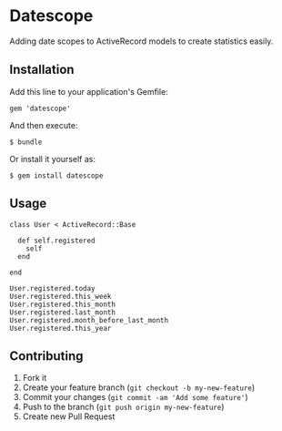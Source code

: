 # Datescope

Adding date scopes to ActiveRecord models to create statistics easily.

## Installation

Add this line to your application's Gemfile:

    gem 'datescope'

And then execute:

    $ bundle

Or install it yourself as:

    $ gem install datescope

## Usage

    class User < ActiveRecord::Base

      def self.registered
        self
      end

    end

    User.registered.today
    User.registered.this_week
    User.registered.this_month
    User.registered.last_month
    User.registered.month_before_last_month
    User.registered.this_year


## Contributing

1. Fork it
2. Create your feature branch (`git checkout -b my-new-feature`)
3. Commit your changes (`git commit -am 'Add some feature'`)
4. Push to the branch (`git push origin my-new-feature`)
5. Create new Pull Request
